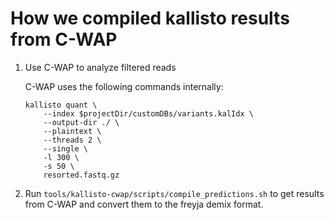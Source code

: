 # How we compiled kallisto results from C-WAP

1. Use C-WAP to analyze filtered reads

    C-WAP uses the following commands internally:
    ```
    kallisto quant \
        --index $projectDir/customDBs/variants.kalIdx \
        --output-dir ./ \
        --plaintext \
        --threads 2 \
        --single \
        -l 300 \
        -s 50 \
        resorted.fastq.gz
   ```

2. Run `tools/kallisto-cwap/scripts/compile_predictions.sh` to get results from C-WAP and convert them to the freyja demix format.
